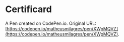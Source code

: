 # Certificard

A Pen created on CodePen.io. Original URL: [https://codepen.io/matheusmilagres/pen/XWpMQVZ](https://codepen.io/matheusmilagres/pen/XWpMQVZ).


